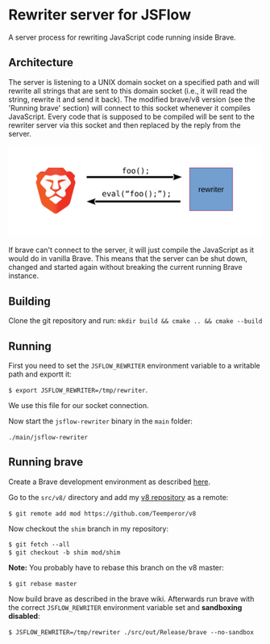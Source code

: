 # Rewriter server for JSFlow

A server process for rewriting JavaScript code running inside Brave.

## Architecture

The server is listening to a UNIX domain socket on a specified path and will
rewrite all strings that are sent to this domain socket (i.e., it will read the
string, rewrite it and send it back). The modified brave/v8 version (see the
'Running brave' section) will connect to this socket whenever it compiles
JavaScript. Every code that is supposed to be compiled will be sent to the
rewriter server via this socket and then replaced by the reply from the server.

![rewriter logic](docs/flow.svg)

If brave can't connect to the server, it will just compile the JavaScript as it
would do in vanilla Brave. This means that the server can be shut down, changed
and started again without breaking the current running Brave instance.

## Building

Clone the git repository and run:
`mkdir build && cmake .. && cmake --build`

## Running

First you need to set the `JSFLOW_REWRITER` environment variable to a writable
path and exportt it:

`$ export JSFLOW_REWRITER=/tmp/rewriter`.

We use this file for our socket connection.

Now start the `jsflow-rewriter` binary in the `main` folder:

`./main/jsflow-rewriter`

## Running brave

Create a Brave development environment as described
[here](https://github.com/brave/brave-browser/wiki#build-instructions).

Go to the `src/v8/` directory and add my
[v8 repository](https://github.com/Teemperor/v8/tree/shim) as a remote:

`$ git remote add mod https://github.com/Teemperor/v8`

Now checkout the `shim` branch in my repository:

```
$ git fetch --all
$ git checkout -b shim mod/shim
```

**Note:** You probably have to rebase this branch on the v8 master:

`$ git rebase master`

Now build brave as described in the brave wiki. Afterwards run brave with the
correct `JSFLOW_REWRITER` environment variable set and
**sandboxing disabled**:

`$ JSFLOW_REWRITER=/tmp/rewriter ./src/out/Release/brave --no-sandbox`